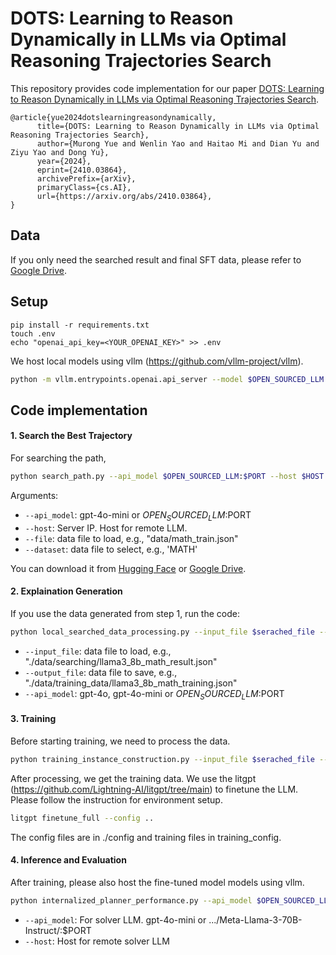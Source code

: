 # DOTS: Learning to Reason Dynamically in LLMs via Optimal Reasoning Trajectories Search

This repository provides code implementation for our paper [DOTS: Learning to Reason Dynamically in LLMs via Optimal Reasoning Trajectories Search](https://arxiv.org/abs/2410.03864).


```
@article{yue2024dotslearningreasondynamically,
      title={DOTS: Learning to Reason Dynamically in LLMs via Optimal Reasoning Trajectories Search}, 
      author={Murong Yue and Wenlin Yao and Haitao Mi and Dian Yu and Ziyu Yao and Dong Yu},
      year={2024},
      eprint={2410.03864},
      archivePrefix={arXiv},
      primaryClass={cs.AI},
      url={https://arxiv.org/abs/2410.03864}, 
}
```

## Data
If you only need the searched result and final SFT data, please refer to [Google Drive](https://drive.google.com/drive/folders/1aFIvCa1yxU9DHNbaMeffdbVLGW9ygygV?usp=sharing).

## Setup
```
pip install -r requirements.txt
touch .env
echo "openai_api_key=<YOUR_OPENAI_KEY>" >> .env
```
We host local models using vllm (https://github.com/vllm-project/vllm). 

```sh
python -m vllm.entrypoints.openai.api_server --model $OPEN_SOURCED_LLM --tensor-parallel-size 1 --max-num-batched-tokens 8192 --dtype bfloat16 --port $PORT
```

[//]: # ()
[//]: # (```sh)

[//]: # (python search_path.py --api_model gpt-4o-mini --file dataset/math_train.json --dataset MATH --debug)

[//]: # (```)


## Code implementation
#### 1. Search the Best Trajectory

[//]: # (We host our fine-tuned model models using vllm &#40;https://github.com/vllm-project/vllm&#41;. )

[//]: # (```sh)

[//]: # (python -m vllm.entrypoints.openai.api_server --model $LLM_PATH --tensor-parallel-size 1 --max-num-batched-tokens 8192 --dtype bfloat16 --port $PORT)

[//]: # (```)
For searching the path,
```sh
python search_path.py --api_model $OPEN_SOURCED_LLM:$PORT --host $HOST --file $FIlE_NAME --dataset $DATASET
```
Arguments:
- ``--api_model``: gpt-4o-mini or $OPEN_SOURCED_LLM:$PORT
- ``--host``: Server IP. Host for remote LLM.
- ``--file``: data file to load, e.g., "data/math_train.json"
- ``--dataset``: data file to select, e.g., 'MATH'

<!-- The searched results are in https://huggingface.co/datasets/MurongYue/DOTS_searching_results -->
You can download it from [Hugging Face](https://huggingface.co/datasets/MurongYue/DOTS_searching_results) or [Google Drive](https://drive.google.com/drive/folders/1aFIvCa1yxU9DHNbaMeffdbVLGW9ygygV?usp=sharing).


#### 2. Explaination Generation
If you use the data generated from step 1, run the code:
```sh
python local_searched_data_processing.py --input_file $serached_file --output_file $output_file --api_model $MODEL
```
- ``--input_file``: data file to load, e.g., "./data/searching/llama3_8b_math_result.json"
- ``--output_file``: data file to save, e.g., "./data/training_data/llama3_8b_math_training.json"
- ``--api_model``: gpt-4o, gpt-4o-mini or $OPEN_SOURCED_LLM:$PORT



#### 3. Training
Before starting training, we need to process the data.
```sh
python training_instance_construction.py --input_file $serached_file --output_file $output_file --api_model $MODEL
```

After processing, we get the training data. We use the litgpt (https://github.com/Lightning-AI/litgpt/tree/main) to finetune the LLM. Please follow the instruction for environment setup.

```sh
litgpt finetune_full --config ..
```
The config files are in ./config and training files in training_config.

#### 4. Inference and Evaluation
After training, please also host the fine-tuned model models using vllm.
<!-- For external planner inference, run
```sh
python external_planner_performance.py 
```
- ``--api_model``: For solver LLM. gpt-4o-mini or .../Meta-Llama-3-70B-Instruct/:$PORT
-  ``--host``: Host for remote solver LLM
-  ``--trajectory_api_model``: .../$Planner_LLM/:$PORT
-  ``--trajectory_host``: Host for remote planner LLM
-  ``--debug``: whether to activate the debug mode
Then run
```sh
python datasets_eval.py
``` -->

<!-- For internalized planner inference, run -->
```sh
python internalized_planner_performance.py --api_model $OPEN_SOURCED_LLM:$PORT --host $HOST --test_file $test_file
```
- ``--api_model``: For solver LLM. gpt-4o-mini or .../Meta-Llama-3-70B-Instruct/:$PORT
-  ``--host``: Host for remote solver LLM
